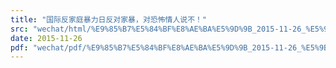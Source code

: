```yaml
---
title: "国际反家庭暴力日反对家暴，对恐怖情人说不！"
src: "wechat/html/%E9%85%B7%E5%84%BF%E8%AE%BA%E5%9D%9B_2015-11-26_%E5%9B%BD%E9%99%85%E5%8F%8D%E5%AE%B6%E5%BA%AD%E6%9A%B4%E5%8A%9B%E6%97%A5%E5%8F%8D%E5%AF%B9%E5%AE%B6%E6%9A%B4%EF%BC%8C%E5%AF%B9%E6%81%90%E6%80%96%E6%83%85%E4%BA%BA%E8%AF%B4%E4%B8%8D%EF%BC%81.html"
date: 2015-11-26
pdf: "wechat/pdf/%E9%85%B7%E5%84%BF%E8%AE%BA%E5%9D%9B_2015-11-26_%E5%9B%BD%E9%99%85%E5%8F%8D%E5%AE%B6%E5%BA%AD%E6%9A%B4%E5%8A%9B%E6%97%A5%E5%8F%8D%E5%AF%B9%E5%AE%B6%E6%9A%B4%EF%BC%8C%E5%AF%B9%E6%81%90%E6%80%96%E6%83%85%E4%BA%BA%E8%AF%B4%E4%B8%8D%EF%BC%81.pdf"
---
```

